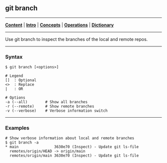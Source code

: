 ## git branch
________________________________________________________________________________
[**Content**](../../README.md) |
[**Intro**](../../01-Introduction/introduction.md) |
[**Concepts**](../../02-Concepts/concepts.md) |
[**Operations**](../../03-Operations/operations.md) |
[**Dictionary**](../../04-Appendix/dictionary.md)
________________________________________________________________________________

Use git branch to inspect the branches of the local and remote repos.

-------------------------------------------------------------------------------
### Syntax
```
$ git branch [<options>]

# Legend
[]  : Optional
<>  : Replace
|   : OR

# Options
-a (--all)        # Show all branches
-r (--remote)     # Show remote branches
-v (--verbose)    # Verbose information switch
```

-------------------------------------------------------------------------------
### Examples
```shell
# Show verbose information about local and remote branches
$ git branch -a
* main                3630e70 (Inspect) - Update git ls-file
  remotes/origin/HEAD -> origin/main
  remotes/origin/main 3630e70 (Inspect) - Update git ls-file
```